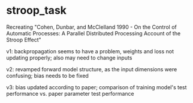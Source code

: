 # stroop_task
Recreating 
"Cohen, Dunbar, and McClelland 1990 - On the Control of Automatic Processes: A Parallel Distributed Processing Account of the Stroop Effect"

v1: backpropagation seems to have a problem, weights and loss not updating properly; also may need to change inputs

v2: revamped forward model structure, as the input dimensions were confusing; bias needs to be fixed

v3: bias updated according to paper; comparison of training model's test performance vs. paper parameter test performance
